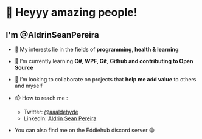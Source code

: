 # 👋 Heyyy amazing people!
## I'm @AldrinSeanPereira

- 👀 My interests lie in the fields of **programming, health & learning**
- 🌱 I’m currently learning **C#, WPF, Git, Github and contributing to Open Source**

- 💞️ I’m looking to collaborate on projects that **help me add value** to others and myself
- 📫 How to reach me :
  - Twitter: [@aaaldehyde](https://twitter.com/aaaldehyde)
  - LinkedIn: [Aldrin Sean Pereira](https://www.linkedin.com/in/aldrinseanpereira/)
- You can also find me on the Eddiehub discord server 😁

<!---
AldrinSeanPereira/AldrinSeanPereira is a ✨ special ✨ repository because its `README.md` (this file) appears on your GitHub profile.
You can click the Preview link to take a look at your changes.
--->
